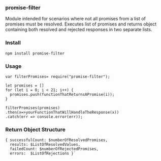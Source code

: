 ### promise-filter
Module intended for scenarios where not all promises from a list of promises must be resolved. Executes list of promises and returns object containing both resolved and rejected responses in two separate lists.

### Install
`npm install promise-filter`

### Usage

```
var filterPromises= require("promise-filter");

let promises = []
for (let i = 0; i < 21; i++) {
  promises.push(functionThatReturnsAPromise(i));
}

filterPromises(promises)
.then(x=>yourFunctionThatWillHandleTheResponse(x))
.catch(err => console.error(err));  
```

### Return Object Structure

```
{ successfulCount: $numberOfResolvedPromises,
  results: $ListOfResolvedValues,
  failedCount: $numberOfRejectedPromises,
  errors:  $ListOfRejections }`

```
